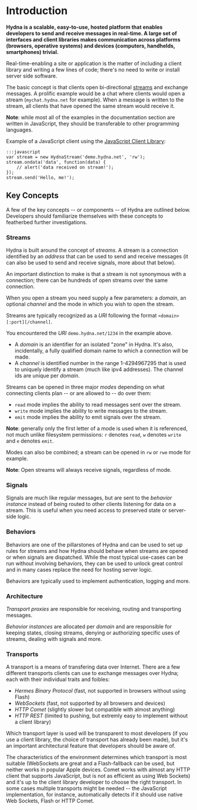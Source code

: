 # Introduction

**Hydna is a scalable, easy-to-use, hosted platform that enables developers to
send and receive messages in real-time. A large set of interfaces and client
libraries makes communication across platforms (browsers, operative systems)
and devices (computers, handhelds, smartphones) trivial.**

Real-time-enabling a site or application is the matter of including a client
library and writing a few lines of code; there's no need to write or install
server side software.

The basic concept is that clients open bi-directional
[streams](#section-streams) and exchange messages. A prolific example would be
a chat where clients would open a stream (`mychat.hydna.net` for example).
When a message is written to the stream, all clients that have opened the same
stream would receive it.

**Note**: while most all of the examples in the documentation section are
written in JavaScript, they should be transferable to other programming
languages.

Example of a JavaScript client using the [JavaScript Client
Library](http://www.hydna.com/documentation/implementations/hydna-js/):

    :::javascript
    var stream = new HydnaStream('demo.hydna.net', 'rw');
    stream.ondata('data', function(data) {
        // alert('data received on stream!');
    });
    stream.send('Hello, me!');

## Key Concepts

A few of the key concepts -- or components -- of Hydna are outlined below.
Developers should familiarize themselves with these concepts to featherbed
further investigations.

### Streams

Hydna is built around the concept of *streams*. A stream is a connection
identified by an *address* that can be used to send and receive messages (it
can also be used to send and receive signals, more about that below).

An important distinction to make is that a stream is not synonymous with a
connection; there can be hundreds of open streams over the same connection.

When you open a stream you need supply a few parameters: a *domain*, an
optional *channel* and the mode in which you wish to open the stream.

Streams are typically recognized as a *URI* following the format
`<domain>[:port][/channel]`.

You encountered the *URI* `demo.hydna.net/1234` in the example above. 

* A *domain* is an identifier for an isolated "zone" in Hydna. It's also,
  incidentally, a fully qualified domain name to which a connection will be
  made.
* A *channel* is identified number in the range 1-4294967295 that is used to
  uniquely identify a stream (much like ipv4 addresses). The channel ids are
  unique per *domain*.

Streams can be opened in three major *modes* depending on what connecting
clients plan -- or are allowed to -- do over them:

- `read` mode implies the ability to read messages sent over the stream.
- `write` mode implies the ability to write messages to the stream.
- `emit` mode implies the ability to emit signals over the stream.

**Note**: generally only the first letter of a mode is used when it is
referenced, not much unlike filesystem permissions: `r` denotes `read`, `w`
denotes `write` and `e` denotes `emit`.

Modes can also be combined; a stream can be opened in `rw` or `rwe` mode for
example.

**Note**: Open streams will always receive signals, regardless of mode.

### Signals

Signals are much like regular messages, but are sent to the *behavior
instance* instead of being routed to other clients listening for data on a
stream. This is useful when you need access to preserved state or server-side
logic.

### Behaviors

Behaviors are one of the pillarstones of Hydna and can be used to set up rules
for streams and how Hydna should behave when streams are opened or when
signals are dispatched. While the most typical use-cases can be run without
involving behaviors, they can be used to unlock great control and in many
cases replace the need for hosting server logic.

Behaviors are typically used to implement authentication, logging and more.

### Architecture

*Transport proxies* are responsible for receiving, routing and transporting
messages.

*Behavior instances* are allocated per *domain* and are responsible for
keeping states, closing streams, denying or authorizing specific uses of
streams, dealing with signals and more.

### Transports

A transport is a means of transfering data over Internet. There are a few
different transports clients can use to exchange messages over Hydna; each
with their individual traits and foibles:

- *Hermes Binary Protocol* (fast, not supported in browsers without using
  Flash)
- *WebSockets* (fast, not supported by all browsers and devices)
- *HTTP Comet* (slightly slower but compatible with almost anything)
- *HTTP REST* (limited to pushing, but extremly easy to implement without a
  client library)

Which transport layer is used will be transparent to most developers (if you
use a client library, the choice of transport has already been made), but it's
an important architectural feature that developers should be aware of.

The characteristics of the environment determines which transport is most
suitable (WebSockets are great and a Flash-fallback can be used, but neither
works in popular Apple devices. Comet works with almost any HTTP client that
supports JavaScript, but is not as efficient as using Web Sockets) and it's up
to the client library developer to choose the right transport. In some cases
multiple transports might be needed -- the JavaScript implementation, for
instance, automatically detects if it should use native Web Sockets, Flash or
HTTP Comet.

